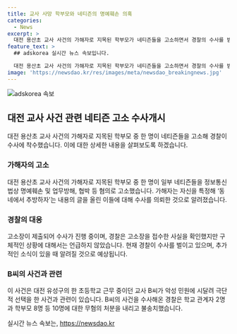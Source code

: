 ```yaml
---
title: 교사 사망 학부모와 네티즌의 명예훼손 의혹
categories:
  - News
excerpt: >
  대전 용산초 교사 사건의 가해자로 지목된 학부모가 네티즌들을 고소하면서 경찰의 수사를 받게 되었다. A씨는 SNS에 올린 글로 자신의 명예를 훼손당했다며, 명예훼손, 업무방해, 협박 등으로 고소했다. 현재 경찰은 이를 수사 중이며, 사회적 이슈가 될 가능성이 크다. 이 사건은 교사의 극단적 선택과 함께 악성 민원과 관련된 문제가 논란이 된 바 있다.
feature_text: >
  ## adskorea 실시간 뉴스 속보입니다.

  대전 용산초 교사 사건의 가해자로 지목된 학부모가 네티즌들을 고소하면서 경찰의 수사를 받게 되었다. A씨는 SNS에 올린 글로 자신의 명예를 훼손당했다며, 명예훼손, 업무방해, 협박 등으로 고소했다. 현재 경찰은 이를 수사 중이며, 사회적 이슈가 될 가능성이 크다. 이 사건은 교사의 극단적 선택과 함께 악성 민원과 관련된 문제가 논란이 된 바 있다.
image: 'https://newsdao.kr/res/images/meta/newsdao_breakingnews.jpg'
---
```


<p><img src="https://newsdao.kr/res/images/meta/newsdao_breakingnews.jpg" alt="adskorea 속보" /></p>

<h2 data-ke-size="size26">대전 교사 사건 관련 네티즌 고소 수사개시</h2>

<p data-ke-size="size16">대전 용산초 교사 사건의 가해자로 지목된 학부모 중 한 명이 네티즌들을 고소해 경찰이 수사에 착수했습니다. 이에 대한 상세한 내용을 살펴보도록 하겠습니다.</p>

<h3><b>가해자의 고소</b></h3>

<p data-ke-size="size16">대전 용산초 교사 사건의 가해자로 지목된 학부모 중 한 명이 일부 네티즌들을 정보통신법상 명예훼손 및 업무방해, 협박 등 혐의로 고소했습니다. 가해자는 자신을 특정해 ‘동네에서 추방하자’는 내용의 글을 올린 이들에 대해 수사를 의뢰한 것으로 알려졌습니다.</p>

<h3><b>경찰의 대응</b></h3>

<p data-ke-size="size16">고소장이 제출되어 수사가 진행 중이며, 경찰은 고소장을 접수한 사실을 확인했지만 구체적인 상황에 대해서는 언급하지 않았습니다. 현재 경찰이 수사를 벌이고 있으며, 추가적인 소식이 있을 때 알려질 것으로 예상됩니다.</p>

<h3><b>B씨의 사건과 관련</b></h3>

<p data-ke-size="size16">이 사건은 대전 유성구의 한 초등학교 근무 중이던 교사 B씨가 악성 민원에 시달려 극단적 선택을 한 사건과 관련이 있습니다. B씨의 사건을 수사해온 경찰은 학교 관계자 2명과 학부모 8명 등 10명에 대한 무혐의 처분을 내리고 불송치했습니다.</p>
실시간 뉴스 속보는, <a href="https://newsdao.kr" rel="dofollow">https://newsdao.kr</a>


